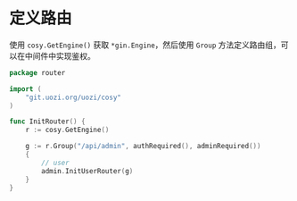 # 定义路由

使用 `cosy.GetEngine()` 获取 `*gin.Engine`，然后使用 `Group` 方法定义路由组，可以在中间件中实现鉴权。

```go
package router

import (
	"git.uozi.org/uozi/cosy"
)

func InitRouter() {
	r := cosy.GetEngine()

	g := r.Group("/api/admin", authRequired(), adminRequired())
	{
		// user
		admin.InitUserRouter(g)
	}
}
```